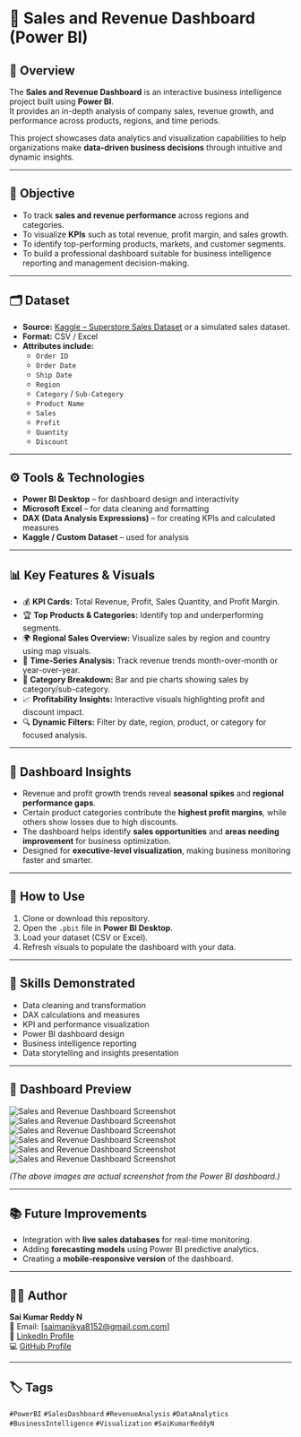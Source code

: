 # 💼 Sales and Revenue Dashboard (Power BI)

## 📘 Overview
The **Sales and Revenue Dashboard** is an interactive business intelligence project built using **Power BI**.  
It provides an in-depth analysis of company sales, revenue growth, and performance across products, regions, and time periods.  

This project showcases data analytics and visualization capabilities to help organizations make **data-driven business decisions** through intuitive and dynamic insights.

---

## 🧠 Objective
- To track **sales and revenue performance** across regions and categories.  
- To visualize **KPIs** such as total revenue, profit margin, and sales growth.  
- To identify top-performing products, markets, and customer segments.  
- To build a professional dashboard suitable for business intelligence reporting and management decision-making.

---

## 🗂️ Dataset
- **Source:** [Kaggle – Superstore Sales Dataset](https://www.kaggle.com/) or a simulated sales dataset.  
- **Format:** CSV / Excel  
- **Attributes include:**
  - `Order ID`
  - `Order Date`
  - `Ship Date`
  - `Region`
  - `Category` / `Sub-Category`
  - `Product Name`
  - `Sales`
  - `Profit`
  - `Quantity`
  - `Discount`

---

## ⚙️ Tools & Technologies
- **Power BI Desktop** – for dashboard design and interactivity  
- **Microsoft Excel** – for data cleaning and formatting  
- **DAX (Data Analysis Expressions)** – for creating KPIs and calculated measures  
- **Kaggle / Custom Dataset** – used for analysis  

---

## 📊 Key Features & Visuals
- 💰 **KPI Cards:** Total Revenue, Profit, Sales Quantity, and Profit Margin.  
- 🏆 **Top Products & Categories:** Identify top and underperforming segments.  
- 🌍 **Regional Sales Overview:** Visualize sales by region and country using map visuals.  
- 📅 **Time-Series Analysis:** Track revenue trends month-over-month or year-over-year.  
- 🧾 **Category Breakdown:** Bar and pie charts showing sales by category/sub-category.  
- 📈 **Profitability Insights:** Interactive visuals highlighting profit and discount impact.  
- 🔍 **Dynamic Filters:** Filter by date, region, product, or category for focused analysis.

---

## 🧩 Dashboard Insights
- Revenue and profit growth trends reveal **seasonal spikes** and **regional performance gaps**.  
- Certain product categories contribute the **highest profit margins**, while others show losses due to high discounts.  
- The dashboard helps identify **sales opportunities** and **areas needing improvement** for business optimization.  
- Designed for **executive-level visualization**, making business monitoring faster and smarter.

---

## 🚀 How to Use
1. Clone or download this repository.  
2. Open the `.pbit` file in **Power BI Desktop**.  
3. Load your dataset (CSV or Excel).  
4. Refresh visuals to populate the dashboard with your data.  

---

## 🧰 Skills Demonstrated
- Data cleaning and transformation  
- DAX calculations and measures  
- KPI and performance visualization  
- Power BI dashboard design  
- Business intelligence reporting  
- Data storytelling and insights presentation  

---

## 📸 Dashboard Preview
![Sales and Revenue Dashboard Screenshot](sales_and_revenue_analysis_1.png)
![Sales and Revenue Dashboard Screenshot](sales_and_revenue_analysis_2.png)
![Sales and Revenue Dashboard Screenshot](sales_and_revenue_analysis_3.png)
![Sales and Revenue Dashboard Screenshot](sales_and_revenue_analysis_4.png)
![Sales and Revenue Dashboard Screenshot](sales_and_revenue_analysis_5.png)
![Sales and Revenue Dashboard Screenshot](sales_and_revenue_analysis_6.png)


*(The above images are actual screenshot from the Power BI dashboard.)*

---

## 📚 Future Improvements
- Integration with **live sales databases** for real-time monitoring.  
- Adding **forecasting models** using Power BI predictive analytics.  
- Creating a **mobile-responsive version** of the dashboard.  

---

## 👨‍💻 Author
**Sai Kumar Reddy N**  
📧 Email: [saimanikya8152@gmail.com.com]  
💼 [LinkedIn Profile](https://linkedin.com/in/thesaireddy20)  
💻 [GitHub Profile](https://github.com/thesaireddy20)

---

## 🏷️ Tags
`#PowerBI` `#SalesDashboard` `#RevenueAnalysis` `#DataAnalytics` `#BusinessIntelligence` `#Visualization` `#SaiKumarReddyN`
